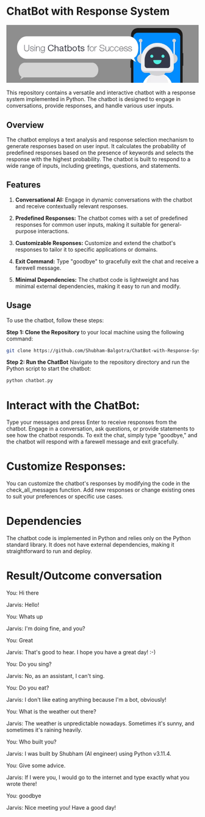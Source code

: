# ChatBot with Response System
![ChatBot](chatbot.jpg)

This repository contains a versatile and interactive chatbot with a response system implemented in Python. The chatbot is designed to engage in conversations, provide responses, and handle various user inputs.

## Overview

The chatbot employs a text analysis and response selection mechanism to generate responses based on user input. It calculates the probability of predefined responses based on the presence of keywords and selects the response with the highest probability. The chatbot is built to respond to a wide range of inputs, including greetings, questions, and statements.

## Features

1. **Conversational AI:** Engage in dynamic conversations with the chatbot and receive contextually relevant responses.

2. **Predefined Responses:** The chatbot comes with a set of predefined responses for common user inputs, making it suitable for general-purpose interactions.

3. **Customizable Responses:** Customize and extend the chatbot's responses to tailor it to specific applications or domains.

4. **Exit Command:** Type "goodbye" to gracefully exit the chat and receive a farewell message.

5. **Minimal Dependencies:** The chatbot code is lightweight and has minimal external dependencies, making it easy to run and modify.

## Usage

To use the chatbot, follow these steps:

**Step 1: Clone the Repository**
 to your local machine using the following command:

```bash
git clone https://github.com/Shubham-Balgotra/ChatBot-with-Response-System.git
```

**Step 2: Run the ChatBot**
Navigate to the repository directory and run the Python script to start the chatbot:

```bash
python chatbot.py
```

# Interact with the ChatBot:
Type your messages and press Enter to receive responses from the chatbot.
Engage in a conversation, ask questions, or provide statements to see how the chatbot responds.
To exit the chat, simply type "goodbye," and the chatbot will respond with a farewell message and exit gracefully.

# Customize Responses:
You can customize the chatbot's responses by modifying the code in the check_all_messages function. Add new responses or change existing ones to suit your preferences or specific use cases.

# Dependencies
The chatbot code is implemented in Python and relies only on the Python standard library. It does not have external dependencies, making it straightforward to run and deploy.

# Result/Outcome conversation

You: Hi there

Jarvis: Hello!

You: Whats up

Jarvis: I'm doing fine, and you?

You: Great

Jarvis: That's good to hear. I hope you have a great day! :-)

You: Do you sing?

Jarvis: No, as an assistant, I can't sing.

You: Do you eat?

Jarvis: I don't like eating anything because I'm a bot, obviously!

You: What is the weather out there?

Jarvis: The weather is unpredictable nowadays. Sometimes it's sunny, and sometimes it's raining heavily.

You: Who built you?

Jarvis: I was built by Shubham (AI engineer) using Python v3.11.4.

You: Give some advice.

Jarvis: If I were you, I would go to the internet and type exactly what you wrote there!

You: goodbye

Jarvis: Nice meeting you! Have a good day!





